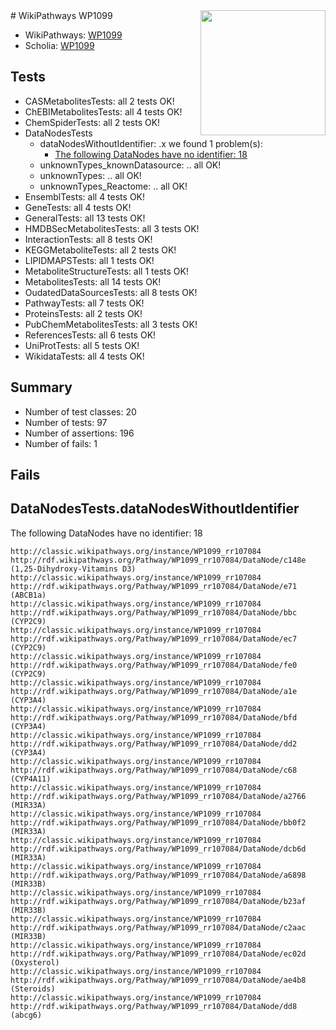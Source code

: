 <img style="float: right; width: 200px" src="https://upload.wikimedia.org/wikipedia/commons/thumb/8/83/Wplogo_with_text_500.png/640px-Wplogo_with_text_500.png" />
# WikiPathways WP1099

* WikiPathways: [WP1099](https://wikipathways.org/pathways/WP1099)
* Scholia: [WP1099](https://scholia.toolforge.org/wikipathways/WP1099)
## Tests
* CASMetabolitesTests: all 2 tests OK!
* ChEBIMetabolitesTests: all 4 tests OK!
* ChemSpiderTests: all 2 tests OK!
* DataNodesTests
    * dataNodesWithoutIdentifier: .x we found 1 problem(s):
        * [The following DataNodes have no identifier: 18](#8792c498)
    * unknownTypes_knownDatasource: .. all OK!
    * unknownTypes: .. all OK!
    * unknownTypes_Reactome: .. all OK!
* EnsemblTests: all 4 tests OK!
* GeneTests: all 4 tests OK!
* GeneralTests: all 13 tests OK!
* HMDBSecMetabolitesTests: all 3 tests OK!
* InteractionTests: all 8 tests OK!
* KEGGMetaboliteTests: all 2 tests OK!
* LIPIDMAPSTests: all 1 tests OK!
* MetaboliteStructureTests: all 1 tests OK!
* MetabolitesTests: all 14 tests OK!
* OudatedDataSourcesTests: all 8 tests OK!
* PathwayTests: all 7 tests OK!
* ProteinsTests: all 2 tests OK!
* PubChemMetabolitesTests: all 3 tests OK!
* ReferencesTests: all 6 tests OK!
* UniProtTests: all 5 tests OK!
* WikidataTests: all 4 tests OK!


## Summary

* Number of test classes: 20
* Number of tests: 97
* Number of assertions: 196
* Number of fails: 1

## Fails

<a name="8792c498" />

## DataNodesTests.dataNodesWithoutIdentifier

The following DataNodes have no identifier: 18
```
http://classic.wikipathways.org/instance/WP1099_rr107084 http://rdf.wikipathways.org/Pathway/WP1099_rr107084/DataNode/c148e (1,25-Dihydroxy-Vitamins D3)
http://classic.wikipathways.org/instance/WP1099_rr107084 http://rdf.wikipathways.org/Pathway/WP1099_rr107084/DataNode/e71 (ABCB1a)
http://classic.wikipathways.org/instance/WP1099_rr107084 http://rdf.wikipathways.org/Pathway/WP1099_rr107084/DataNode/bbc (CYP2C9)
http://classic.wikipathways.org/instance/WP1099_rr107084 http://rdf.wikipathways.org/Pathway/WP1099_rr107084/DataNode/ec7 (CYP2C9)
http://classic.wikipathways.org/instance/WP1099_rr107084 http://rdf.wikipathways.org/Pathway/WP1099_rr107084/DataNode/fe0 (CYP2C9)
http://classic.wikipathways.org/instance/WP1099_rr107084 http://rdf.wikipathways.org/Pathway/WP1099_rr107084/DataNode/a1e (CYP3A4)
http://classic.wikipathways.org/instance/WP1099_rr107084 http://rdf.wikipathways.org/Pathway/WP1099_rr107084/DataNode/bfd (CYP3A4)
http://classic.wikipathways.org/instance/WP1099_rr107084 http://rdf.wikipathways.org/Pathway/WP1099_rr107084/DataNode/dd2 (CYP3A4)
http://classic.wikipathways.org/instance/WP1099_rr107084 http://rdf.wikipathways.org/Pathway/WP1099_rr107084/DataNode/c68 (CYP4A11)
http://classic.wikipathways.org/instance/WP1099_rr107084 http://rdf.wikipathways.org/Pathway/WP1099_rr107084/DataNode/a2766 (MIR33A)
http://classic.wikipathways.org/instance/WP1099_rr107084 http://rdf.wikipathways.org/Pathway/WP1099_rr107084/DataNode/bb0f2 (MIR33A)
http://classic.wikipathways.org/instance/WP1099_rr107084 http://rdf.wikipathways.org/Pathway/WP1099_rr107084/DataNode/dcb6d (MIR33A)
http://classic.wikipathways.org/instance/WP1099_rr107084 http://rdf.wikipathways.org/Pathway/WP1099_rr107084/DataNode/a6898 (MIR33B)
http://classic.wikipathways.org/instance/WP1099_rr107084 http://rdf.wikipathways.org/Pathway/WP1099_rr107084/DataNode/b23af (MIR33B)
http://classic.wikipathways.org/instance/WP1099_rr107084 http://rdf.wikipathways.org/Pathway/WP1099_rr107084/DataNode/c2aac (MIR33B)
http://classic.wikipathways.org/instance/WP1099_rr107084 http://rdf.wikipathways.org/Pathway/WP1099_rr107084/DataNode/ec02d (Oxysterol)
http://classic.wikipathways.org/instance/WP1099_rr107084 http://rdf.wikipathways.org/Pathway/WP1099_rr107084/DataNode/ae4b8 (Steroids)
http://classic.wikipathways.org/instance/WP1099_rr107084 http://rdf.wikipathways.org/Pathway/WP1099_rr107084/DataNode/dd8 (abcg6)
```

